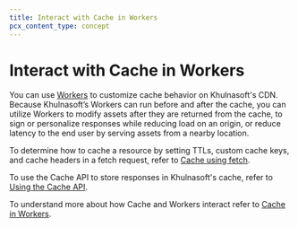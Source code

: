 ```yaml
---
title: Interact with Cache in Workers
pcx_content_type: concept
---
```


# Interact with Cache in Workers

You can use [Workers](/workers/) to customize cache behavior on Khulnasoft's CDN. Because Khulnasoft’s Workers can run before and after the cache, you can utilize Workers to modify assets after they are returned from the cache, to sign or personalize responses while reducing load on an origin, or reduce latency to the end user by serving assets from a nearby location.

To determine how to cache a resource by setting TTLs, custom cache keys, and cache headers in a fetch request, refer to [Cache using fetch](/workers/examples/cache-using-fetch/).

To use the Cache API to store responses in Khulnasoft's cache, refer to [Using the Cache API](/workers/examples/cache-api/).

To understand more about how Cache and Workers interact refer to [Cache in Workers](/workers/learning/how-the-cache-works/).
